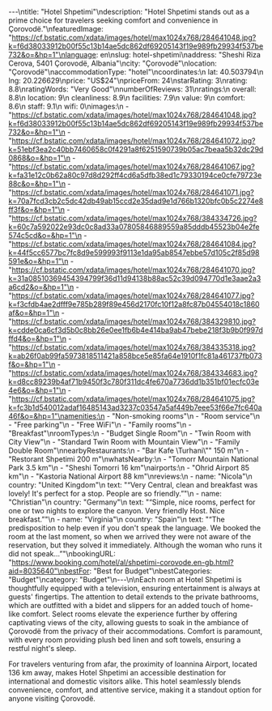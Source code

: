 ---\ntitle: "Hotel Shpetimi"\ndescription: "Hotel Shpetimi stands out as a prime choice for travelers seeking comfort and convenience in Çorovodë."\nfeaturedImage: "https://cf.bstatic.com/xdata/images/hotel/max1024x768/284641048.jpg?k=f6d38033912b00f55c13b14ae5dc862df69205143f19e989fb29934f537be732&o=&hp=1"\nlanguage: en\nslug: hotel-shpetimi\naddress: "Sheshi Riza Cerova, 5401 Çorovodë, Albania"\ncity: "Çorovodë"\nlocation: "Çorovodë"\naccommodationType: "hotel"\ncoordinates:\n  lat: 40.503794\n  lng: 20.226629\nprice: "US$24"\npriceFrom: 24\nstarRating: 3\nrating: 8.8\nratingWords: "Very Good"\nnumberOfReviews: 31\nratings:\n  overall: 8.8\n  location: 9\n  cleanliness: 8.9\n  facilities: 7.9\n  value: 9\n  comfort: 8.6\n  staff: 9.1\n  wifi: 0\nimages:\n  - "https://cf.bstatic.com/xdata/images/hotel/max1024x768/284641048.jpg?k=f6d38033912b00f55c13b14ae5dc862df69205143f19e989fb29934f537be732&o=&hp=1"\n  - "https://cf.bstatic.com/xdata/images/hotel/max1024x768/284641072.jpg?k=51ebf3ea2c40bb7460658c0f4291a8f6251590739b05ac7beaa5b32dc29d0868&o=&hp=1"\n  - "https://cf.bstatic.com/xdata/images/hotel/max1024x768/284641067.jpg?k=fa31e12c0b62a80c97d8d292ff4cd6a5dfb38ed1c79330194ce0cfe79723e88c&o=&hp=1"\n  - "https://cf.bstatic.com/xdata/images/hotel/max1024x768/284641071.jpg?k=70a7fcd3cb2c5dc42db49ab15ccd2e35dad9e1d766b1320bfc0b5c2274e8ff3f&o=&hp=1"\n  - "https://cf.bstatic.com/xdata/images/hotel/max1024x768/384334726.jpg?k=60c7a592022e93dc0c8ad33a07805846889559a85dddb45523b04e2fe574c5cd&o=&hp=1"\n  - "https://cf.bstatic.com/xdata/images/hotel/max1024x768/284641084.jpg?k=44f5cc6577bc7fc8d9e599993f9113e1da95ab8547ebbe57d105c2f85d98591e&o=&hp=1"\n  - "https://cf.bstatic.com/xdata/images/hotel/max1024x768/284641070.jpg?k=31a08510369454394799f36d11d94138b88ac52c39d094770d1e3aae2a3a6cd2&o=&hp=1"\n  - "https://cf.bstatic.com/xdata/images/hotel/max1024x768/284641077.jpg?k=f3cfdb4ae2dfff9e785b289f89e456d2170fc10f12a8fc87b04554018c1860af&o=&hp=1"\n  - "https://cf.bstatic.com/xdata/images/hotel/max1024x768/384329810.jpg?k=cdde0ca6cf3d5b0c8bb26e0ee1fb6b4e414ba9ab47bebe218f3b9b0f997dffd4&o=&hp=1"\n  - "https://cf.bstatic.com/xdata/images/hotel/max1024x768/384335318.jpg?k=ab26f0ab99fa5973818511421a858bce5e85fa64e1910f1fc81a461737fb073f&o=&hp=1"\n  - "https://cf.bstatic.com/xdata/images/hotel/max1024x768/384334683.jpg?k=d8cc89239b4af71b9450f3c780f311dc4fe670a7736dd1b351bf01ecfc03e4e6&o=&hp=1"\n  - "https://cf.bstatic.com/xdata/images/hotel/max1024x768/284641075.jpg?k=fc3b1d540012adaf16485143ad3237c03547a5af449b7eee53f66e7fc640a46f&o=&hp=1"\namenities:\n  - "Non-smoking rooms"\n  - "Room service"\n  - "Free parking"\n  - "Free WiFi"\n  - "Family rooms"\n  - "Breakfast"\nroomTypes:\n  - "Budget Single Room"\n  - "Twin Room with City View"\n  - "Standard Twin Room with Mountain View"\n  - "Family Double Room"\nnearbyRestaurants:\n  - "Bar Kafe \Turhani\\"\" 150 m"\n  - "Restorant Shpetimi 200 m"\nwhatsNearby:\n  - "Tomorr Mountain National Park 3.5 km"\n  - "Sheshi Tomorri 16 km"\nairports:\n  - "Ohrid Airport 85 km"\n  - "Kastoria National Airport 88 km"\nreviews:\n  - name: "Nicola"\n    country: "United Kingdom"\n    text: "“Very Central, clean and breakfast was lovely! It's perfect for a stop. People are so friendly.”"\n  - name: "Christian"\n    country: "Germany"\n    text: "“Simple, nice rooms, perfect for one or two nights to explore the canyon. Very friendly Host. Nice breakfast.”"\n  - name: "Virginia"\n    country: "Spain"\n    text: "“The predisposition to help even if you don't speak the language. We booked the room at the last moment, so when we arrived they were not aware of the reservation, but they solved it immediately. Although the woman who runs it did not speak...”"\nbookingURL: "https://www.booking.com/hotel/al/shpetimi-corovode.en-gb.html?aid=8035640"\nbestFor: "Best for Budget"\nbestCategories: "Budget"\ncategory: "Budget"\n---\n\nEach room at Hotel Shpetimi is thoughtfully equipped with a television, ensuring entertainment is always at guests' fingertips. The attention to detail extends to the private bathrooms, which are outfitted with a bidet and slippers for an added touch of home-like comfort. Select rooms elevate the experience further by offering captivating views of the city, allowing guests to soak in the ambiance of Çorovodë from the privacy of their accommodations. Comfort is paramount, with every room providing plush bed linen and soft towels, ensuring a restful night's sleep.

For travelers venturing from afar, the proximity of Ioannina Airport, located 136 km away, makes Hotel Shpetimi an accessible destination for international and domestic visitors alike. This hotel seamlessly blends convenience, comfort, and attentive service, making it a standout option for anyone visiting Çorovodë.